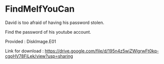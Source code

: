 # FindMeIfYouCan

David is too afraid of having his password stolen.

Find the password of his youtube account.

Provided : DiskImage.E01

Link for download : https://drive.google.com/file/d/195n4z5wiZWlgrwFt0kq-cgoHV78FiLek/view?usp=sharing

